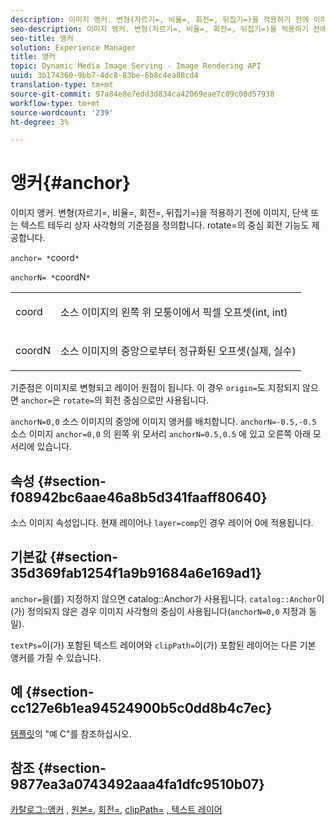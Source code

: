 ```yaml
---
description: 이미지 앵커. 변형(자르기=, 비율=, 회전=, 뒤집기=)을 적용하기 전에 이미지, 단색 또는 텍스트 테두리 상자 사각형의 기준점을 정의합니다. rotate=의 중심 회전 기능도 제공합니다.
seo-description: 이미지 앵커. 변형(자르기=, 비율=, 회전=, 뒤집기=)을 적용하기 전에 이미지, 단색 또는 텍스트 테두리 상자 사각형의 기준점을 정의합니다. rotate=의 중심 회전 기능도 제공합니다.
seo-title: 앵커
solution: Experience Manager
title: 앵커
topic: Dynamic Media Image Serving - Image Rendering API
uuid: 3b174360-9bb7-4dc8-83be-6b8c4ea88cd4
translation-type: tm+mt
source-git-commit: 97a84e8e7edd3d834ca42069eae7c09c00d57938
workflow-type: tm+mt
source-wordcount: '239'
ht-degree: 3%

---
```



# 앵커{#anchor}

이미지 앵커. 변형(자르기=, 비율=, 회전=, 뒤집기=)을 적용하기 전에 이미지, 단색 또는 텍스트 테두리 상자 사각형의 기준점을 정의합니다. rotate=의 중심 회전 기능도 제공합니다.

`anchor= *`coord`*`

`anchorN= *`coordN`*`

<table id="simpletable_3ED1CD0BF473439FA1132FC84B4452A8"> 
 <tr class="strow"> 
  <td class="stentry"> <p><span class="codeph"> <span class="varname"> coord</span> </span> </p> </td> 
  <td class="stentry"> <p>소스 이미지의 왼쪽 위 모퉁이에서 픽셀 오프셋(int, int) </p></td> 
 </tr> 
 <tr class="strow"> 
  <td class="stentry"> <p><span class="codeph"> <span class="varname"> coordN</span> </span> </p> </td> 
  <td class="stentry"> <p>소스 이미지의 중앙으로부터 정규화된 오프셋(실제, 실수) </p></td> 
 </tr> 
</table>

기준점은 이미지로 변형되고 레이어 원점이 됩니다. 이 경우 `origin=`도 지정되지 않으면 `anchor=`은 `rotate=`의 회전 중심으로만 사용됩니다.

`anchorN=0,0` 소스 이미지의 중앙에 이미지 앵커를 배치합니다. `anchorN=-0.5,-0.5` 소스 이미지 `anchor=0,0` 의 왼쪽 위 모서리 `anchorN=0.5,0.5` 에 있고 오른쪽 아래 모서리에 있습니다.

## 속성 {#section-f08942bc6aae46a8b5d341faaff80640}

소스 이미지 속성입니다. 현재 레이어나 `layer=comp`인 경우 레이어 0에 적용됩니다.

## 기본값 {#section-35d369fab1254f1a9b91684a6e169ad1}

`anchor=`을(를) 지정하지 않으면 catalog::Anchor가 사용됩니다. `catalog::Anchor`이(가) 정의되지 않은 경우 이미지 사각형의 중심이 사용됩니다(`anchorN=0,0` 지정과 동일).

`textPs=`이(가) 포함된 텍스트 레이어와 `clipPath=`이(가) 포함된 레이어는 다른 기본 앵커를 가질 수 있습니다.

## 예 {#section-cc127e6b1ea94524900b5c0dd8b4c7ec}

[템플릿](../../../../../is-api/http-ref/image-serving-api-ref/c-http-protocol-reference/c-templates/c-templates.md#concept-3cd2d2adae0e41b2979b9640244d4d3e)의 &quot;예 C&quot;를 참조하십시오.

## 참조 {#section-9877ea3a0743492aaa4fa1dfc9510b07}

[카탈로그::앵커](/help/aem-is-ir-api/is-api/image-catalog/image-serving-api-ref/c-image-catalog-reference/c-image-svg-data-reference/c-image-data-reference/r-anchor-cat.md) ,  [원본=](../../../../../is-api/http-ref/image-serving-api-ref/c-http-protocol-reference/c-command-reference/r-origin.md#reference-e11c7ac06e2240cc884c3fec98f05138),  [회전=](../../../../../is-api/http-ref/image-serving-api-ref/c-http-protocol-reference/c-command-reference/r-rotate.md#reference-12abb086635546ec9ec2e1a793dc1096),  [clipPath=](../../../../../is-api/http-ref/image-serving-api-ref/c-http-protocol-reference/c-command-reference/r-clippath.md#reference-8139b1b52dc54749b51b109521ddf83d)  [, 텍스트 레이어](../../../../../is-api/http-ref/image-serving-api-ref/c-http-protocol-reference/c-text-formatting/r-text-layers.md#reference-47e78cfb18134db5ab09e17af14a6a8f)
